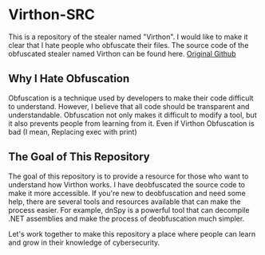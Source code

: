 # Virthon-SRC

This is a repository of the stealer named "Virthon". I would like to make it clear that I hate people who obfuscate their files. The source code of the obfuscated stealer named Virthon can be found here. [Original Github](https://github.com/stelows/Virthon)

## Why I Hate Obfuscation

Obfuscation is a technique used by developers to make their code difficult to understand. However, I believe that all code should be transparent and understandable. Obfuscation not only makes it difficult to modify a tool, but it also prevents people from learning from it.
Even if Virthon Obfuscation is bad (I mean, Replacing exec with print)

## The Goal of This Repository

The goal of this repository is to provide a resource for those who want to understand how Virthon works. I have deobfuscated the source code to make it more accessible. If you're new to deobfuscation and need some help, there are several tools and resources available that can make the process easier. For example, dnSpy is a powerful tool that can decompile .NET assemblies and make the process of deobfuscation much simpler.

Let's work together to make this repository a place where people can learn and grow in their knowledge of cybersecurity.
